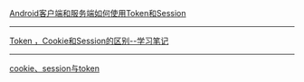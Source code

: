 [Android客户端和服务端如何使用Token和Session](http://blog.51cto.com/wyong/1553352)

---

[Token ，Cookie和Session的区别--学习笔记](http://blog.csdn.net/tobetheender/article/details/52485948)

---

[cookie、session与token](http://www.cnblogs.com/nannan0226/p/6257546.html)
